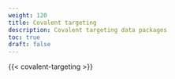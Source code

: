 ```yaml
---
weight: 120
title: Covalent targeting
description: Covalent targeting data packages
toc: true
draft: false
---
```


{{< covalent-targeting >}}